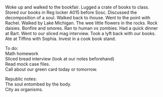 Woke up and walked to the bookfair. Lugged a crate of books to class. Stored our books in Reg locker A015 before Sosc. Discussed the decomposition of a soul. Walked back to ihouse. Went to the point with Rachel. Walked by Lake Michigan. The wee little flowers in the rocks. Rock daisies. Bonfire and smores. Ran to human vs zombies. Had a quick dinner at Bart. Went to our sliced mag interview. Took a lyft back with our books. Ate at Tiffins with Sophia. Invest in a cook book stand. 

To do:  
Math homework  
Sliced bread interview (look at our notes beforehand)  
Read mock case files.   
Call about our green card today or tomorrow. 

Republic notes:  
The soul entombed by the body.  
City as organisms.